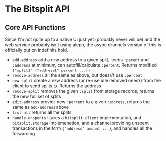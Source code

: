 # The Bitsplit API

## Core API Functions 

Since I'm not quite up to a native UI just yet (probably never will be) and the web service probably isn't using aleph, the async channels version of this is officially put on indefinite hold.

* `add-address` add a new address to a given split, needs `:parent` and `:address` at minimum, can autofill/calculate `:percent`. Returns modified `{"split1" {"address1" percent ...}}`
* `remove-address` all the same as above, but doesn't use `:percent`
* `new-split` create a new address (or re-use idle removed ones?) from the client to send splits to. Returns the address
* `remove-split` removes the given `:split` from storage records, returns the new full set of splits
* `edit-address` provide new `:percent` to a given `:address`, returns the same as `add-address` above
* `list-all` returns all the splits 
* `handle-unspents!` takes a `bitsplit.client` implementation, and `bitsplit.storage` implemenation, and a channel providing unspent transactions in the form `{"address" amount ...}`, and handles all the forwarding